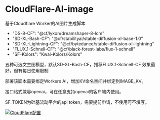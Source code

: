 # CloudFlare-AI-image
基于Cloudflare Worker的AI图片生成脚本

-  "DS-8-CF": "@cf/lykon/dreamshaper-8-lcm"
-  "SD-XL-Bash-CF": "@cf/stabilityai/stable-diffusion-xl-base-1.0"
-  "SD-XL-Lightning-CF": "@cf/bytedance/stable-diffusion-xl-lightning"
-  "FLUX.1-Schnell-CF": "@cf/black-forest-labs/flux-1-schnell"
-  "SF-Kolors": "Kwai-Kolors/Kolors"
 
 五种可选文生图模型，默认SD-XL-Bash-CF，推荐FLUX.1-Schnell-CF 效果最好，但有每日使用限制

 部署该脚本需要绑定Workers AI，增加KV命名空间并绑定到IMAGE_KV。

 接口格式兼容openai，可在任意支持openai的客户端内使用。

 SF_TOKEN为硅基流动平台的api token，需要提前申请，不使用可不填写。

[![CloudFlare配置](https://raw.githubusercontent.com/justlovemaki/CloudFlare-AI-Image/refs/heads/main/example-1.png "")]([https://markdown.com.cn](https://raw.githubusercontent.com/justlovemaki/CloudFlare-AI-Image/refs/heads/main/example-1.png))
